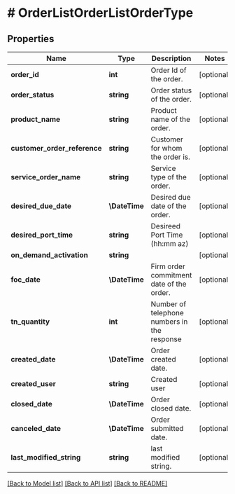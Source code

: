 # # OrderListOrderListOrderType

## Properties

Name | Type | Description | Notes
------------ | ------------- | ------------- | -------------
**order_id** | **int** | Order Id of the order. | [optional]
**order_status** | **string** | Order status of the order. | [optional]
**product_name** | **string** | Product name of the order. | [optional]
**customer_order_reference** | **string** | Customer for whom the order is. | [optional]
**service_order_name** | **string** | Service type of the order. | [optional]
**desired_due_date** | **\DateTime** | Desired due date of the order. | [optional]
**desired_port_time** | **string** | Desireed Port Time (hh:mm az) | [optional]
**on_demand_activation** | **string** |  | [optional]
**foc_date** | **\DateTime** | Firm order commitment date of the order. | [optional]
**tn_quantity** | **int** | Number of telephone numbers in the response | [optional]
**created_date** | **\DateTime** | Order created date. | [optional]
**created_user** | **string** | Created user | [optional]
**closed_date** | **\DateTime** | Order closed date. | [optional]
**canceled_date** | **\DateTime** | Order submitted date. | [optional]
**last_modified_string** | **string** | last modified string. | [optional]

[[Back to Model list]](../../README.md#models) [[Back to API list]](../../README.md#endpoints) [[Back to README]](../../README.md)
